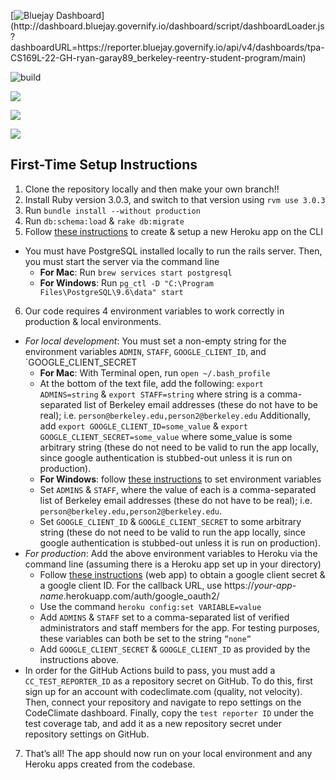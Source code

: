 [![Bluejay Dashboard](https://img.shields.io/badge/Bluejay-Dashboard_)](http://dashboard.bluejay.governify.io/dashboard/script/dashboardLoader.js?dashboardURL=https://reporter.bluejay.governify.io/api/v4/dashboards/tpa-CS169L-22-GH-ryan-garay89_berkeley-reentry-student-program/main)

![build](https://github.com/ryan-garay89/berkeley-reentry-student-program/actions/workflows/main.yml/badge.svg)

<a href="https://codeclimate.com/github/ryan-garay89/berkeley-reentry-student-program/test_coverage"><img src="https://api.codeclimate.com/v1/badges/edec3c54a12ea7c8914c/test_coverage" /></a>

<a href="https://codeclimate.com/github/ryan-garay89/berkeley-reentry-student-program/maintainability"><img src="https://api.codeclimate.com/v1/badges/edec3c54a12ea7c8914c/maintainability" /></a>

<a href="https://www.pivotaltracker.com/n/projects/2553425"><img src="https://user-images.githubusercontent.com/67244883/154180887-f803124e-0156-4322-899d-ba475139d60d.png" /></a>

## First-Time Setup Instructions

1. Clone the repository locally and then make your own branch!!
2. Install Ruby version 3.0.3, and switch to that version using `rvm use 3.0.3`
3. Run `bundle install --without production`
4. Run `db:schema:load` & `rake db:migrate`
5. Follow [these instructions](https://devcenter.heroku.com/articles/creating-apps) to create & setup a new Heroku app on the CLI
  - You must have PostgreSQL installed locally to run the rails server. Then, you must start the server via the command line
    - **For Mac**: Run `brew services start postgresql`
    - **For Windows**: Run `pg_ctl -D "C:\Program Files\PostgreSQL\9.6\data" start`
6. Our code requires 4 environment variables to work correctly in production & local environments. 
  - _For local development_: You must set a non-empty string for the environment variables `ADMIN`, `STAFF`, `GOOGLE_CLIENT_ID`, and `GOOGLE_CLIENT_SECRET
    - **For Mac**: With Terminal open, run `open ~/.bash_profile`
    - At the bottom of the text file, add the following: `export ADMINS=string` & `export STAFF=string` where string is a comma-separated list of Berkeley       email addresses (these do not have to be real); i.e. `person@berkeley.edu,person2@berkeley.edu`
      Additionally, add `export GOOGLE_CLIENT_ID=some_value` & `export GOOGLE_CLIENT_SECRET=some_value` where some_value is some arbitrary string (these do       not need to be valid to run the app locally, since google authentication is stubbed-out unless it is run on production).
    - **For Windows**: follow [these instructions](https://devcenter.heroku.com/articles/creating-apps) to set environment variables 
    - Set  `ADMINS` & `STAFF`, where the value of each is a comma-separated list of Berkeley email addresses (these do not have to be real); i.e.                 `person@berkeley.edu,person2@berkeley.edu`.
    - Set `GOOGLE_CLIENT_ID` & `GOOGLE_CLIENT_SECRET` to some arbitrary string (these do not need to be valid to run the app locally, since google               authentication is stubbed-out unless it is run on production).
  - _For production_: Add the above environment variables to Heroku via the command line (assuming there is a Heroku app set up in your directory) 
    - Follow [these instructions](https://developers.google.com/adwords/api/docs/guides/authentication#webapp) (web app) to obtain a google client secret & a google client ID. For the callback URL, use https://*your-app-name*.herokuapp.com/auth/google_oauth2/
    - Use the command `heroku config:set VARIABLE=value`
    - Add `ADMINS` & `STAFF` set to a comma-separated list of verified administrators and staff members for the app. For testing purposes, these variables       can both be set to the string `”none”`
    - Add `GOOGLE_CLIENT_SECRET` & `GOOGLE_CLIENT_ID` as provided by the instructions above. 
  - In order for the GitHub Actions build to pass, you must add a `CC_TEST_REPORTER_ID` as a repository secret on GitHub. To do this, first sign up for an account with codeclimate.com (quality, not velocity). Then, connect your repository and navigate to repo settings on the CodeClimate dashboard. Finally, copy the `test reporter ID` under the test coverage tab, and add it as a new repository secret under repository settings on GitHub. 
7. That’s all! The app should now run on your local environment and any Heroku apps created from the codebase. 
